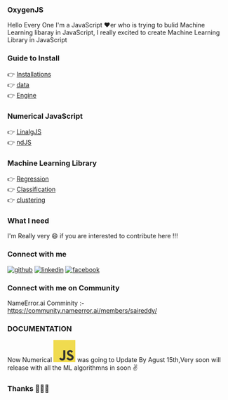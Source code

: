 ### OxygenJS

Hello Every One I'm a JavaScript :heart:er who is trying to bulid Machine Learning libaray in JavaScript, I really excited to create Machine Learning Library in JavaScript


### Guide to Install
:point_right: [Installations](https://github.com/saichandrareddy1/OxygenJS/blob/master/Docs/Installation.md)   
:point_right: [data](https://github.com/saichandrareddy1/OxygenJS/blob/master/Docs/Data.md)                     
:point_right: [Engine](https://github.com/saichandrareddy1/OxygenJS/blob/master/Docs/Engine.md)                

### Numerical JavaScript
:point_right: [LinalgJS](https://github.com/saichandrareddy1/OxygenJS/blob/master/Docs/LinalgJS.md)            
:point_right: [ndJS](https://github.com/saichandrareddy1/OxygenJS/blob/master/Docs/ndJS.md)                    

### Machine Learning Library
:point_right: [Regression](https://github.com/saichandrareddy1/OxygenJS/blob/master/Docs/Comming.md)           
:point_right: [Classification](https://github.com/saichandrareddy1/OxygenJS/blob/master/Docs/Comming.md)       
:point_right: [clustering](https://github.com/saichandrareddy1/OxygenJS/blob/master/Docs/Comming.md)           


### What I need

I'm Really very :smile: if you are interested to contribute here !!!

### Connect with me

[![github](https://cloud.githubusercontent.com/assets/17016297/18839843/0e06a67a-83d2-11e6-993a-b35a182500e0.png)][1]
[![linkedin](https://cloud.githubusercontent.com/assets/17016297/18839848/0fc7e74e-83d2-11e6-8c6a-277fc9d6e067.png)][3]
[![facebook](https://cloud.githubusercontent.com/assets/17016297/18839836/0a06deb4-83d2-11e6-8078-1d0974af0f63.png)][2]

[1]: https://github.com/saichandrareddy1
[2]: https://www.linkedin.com/in/sai-chandra-reddy-vuta-946b2b133/
[3]: https://www.facebook.com/saichandrareddy.vuta

### Connect with me on Community
NameError.ai Comminity :- https://community.nameerror.ai/members/saireddy/

### DOCUMENTATION 

Now Numerical <img src="https://raw.githubusercontent.com/github/explore/80688e429a7d4ef2fca1e82350fe8e3517d3494d/topics/javascript/javascript.png" width="50" height="50"> was going to Update By Agust 15th,Very soon will release with all the ML algorithmns in soon :v:



### Thanks :pray::pray::pray:
